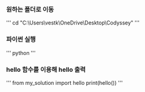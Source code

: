 ### 원하는 폴더로 이동

'''
cd "C:\Users\vestk\OneDrive\Desktop\Codyssey"
'''



### 파이썬 실행

'''
python
'''



### hello 함수를 이용해 hello 출력

'''
from my_solution import hello
print(hello())
'''
